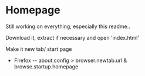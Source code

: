 Homepage
========

Still working on everything, especially this readme..


Download it, extract if necessary and open 'index.html'

Make it new tab/ start page
- Firefox
-- about:config > browser.newtab.url & browse.startup.homepage
